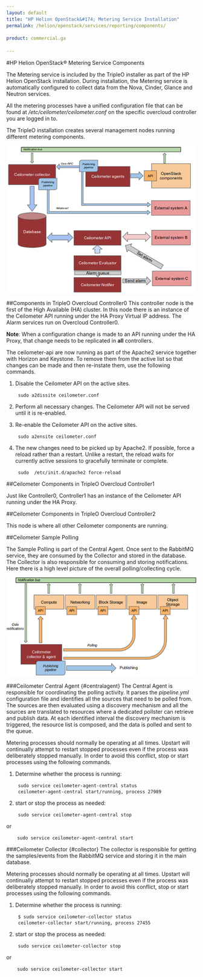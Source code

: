 ```yaml
---
layout: default
title: "HP Helion OpenStack&#174; Metering Service Installation"
permalink: /helion/openstack/services/reporting/components/

product: commercial.ga

---
```

<!--UNDER REVISION-->

<script>

function PageRefresh {
onLoad="window.refresh"
}

PageRefresh();
</script>
#HP Helion OpenStack&#174; Metering Service Components

The Metering service is included by the TripleO installer as part of the HP Helion OpenStack installation. During installation, the Metering service is automatically configured to collect data from the Nova, Cinder, Glance and Neutron services. 

All the metering processes have a unified configuration file that can be found at */etc/ceilometer/ceilometer.conf* on the specific overcloud controller you are logged in to.

The TripleO installation creates several management nodes running different metering components.

<img src="media/ceil_overallarchi.png"/>

##Components in TripleO Overcloud Controller0
This controller node is the first of the High Available (HA) cluster. In this node there is an instance of the Ceilometer API running under the HA Proxy Virtual IP address. The Alarm services run on Overcloud Controller0.

**Note**: When a configuration change is made to an API running under the HA Proxy, that change needs to be replicated in **all** controllers.

The ceilometer-api are now running as part of the Apache2 service together with Horizon and Keystone. To remove them from the active list so that changes can be made and then re-instate them, use the following commands.

1. Disable the Ceilometer API on the active sites.
 
		sudo a2dissite ceilometer.conf
 
3. Perform all necessary changes. The Ceilometer API will not be served until it is re-enabled.
4. Re-enable the Ceilometer API on the active sites.
 
		sudo a2ensite ceilometer.conf
 
6. The new changes need to be picked up by Apache2. If possible, force a reload rather than a restart. Unlike a restart, the reload waits for currently active sessions to gracefully terminate or complete.
 
		sudo  /etc/init.d/apache2 force-reload
 
##Ceilometer Components in TripleO Overcloud Controller1

Just like Controller0, Controller1 has an instance of the Ceilometer API running under the HA Proxy.

##Ceilometer Components in TripleO Overcloud Controller2

This node is where all other Ceilometer components are running.

##Ceilometer Sample Polling

The Sample Polling is part of the Central Agent. Once sent to the RabbitMQ service, they are consumed by the Collector and stored in the database. The Collector is also responsible for consuming and storing notifications. Here there is a high level picture of the overall polling/collecting cycle.

<img src="media/ceil_collectorandagents.png"/>

###Ceilometer Central Agent {#centralagent}
The Central Agent is responsible for coordinating the polling activity. It parses the *pipeline.yml* configuration file and identifies all the sources that need to be polled from. The sources are then evaluated using a discovery mechanism and all the sources are translated to resources where a dedicated pollster can retrieve and publish data. At each identified interval the discovery mechanism is triggered, the resource list is composed, and the data is polled and sent to the queue.

Metering processes should normally be operating at all times. Upstart will continually attempt to restart stopped processes even if the process was deliberately stopped manually. In order to avoid this conflict, stop or start processes using the following commands.

1. Determine whether the process is running:
 
		sudo service ceilometer-agent-central status 
		ceilometer-agent-central start/running, process 27989


4. start or stop the process as needed:
 
		sudo service ceilometer-agent-central stop
or

		sudo service ceilometer-agent-central start

###Ceilometer Collector {#collector}
The collector is responsible for getting the samples/events from the RabbitMQ service and storing it in the main database.

Metering processes should normally be operating at all times. Upstart will continually attempt to restart stopped processes even if the process was deliberately stopped manually. In order to avoid this conflict, stop or start processes using the following commands.

1. Determine whether the process is running:
 
		$ sudo service ceilometer-collector status 
		ceilometer-collector start/running, process 27455


4. start or stop the process as needed:
 
		sudo service ceilometer-collector stop
or

		sudo service ceilometer-collector start